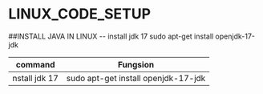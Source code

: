 # LINUX_CODE_SETUP

##INSTALL JAVA IN LINUX
-- install jdk 17
sudo apt-get install openjdk-17-jdk

| command   | Fungsion |
| --------- | ------- |
| nstall jdk 17     |sudo apt-get install openjdk-17-jdk         |
